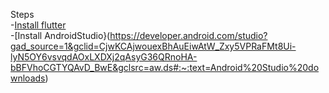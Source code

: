  Steps <br>
-[Install flutter](https://docs.flutter.dev/get-started/install)<br>
-[Install AndroidStudio}(https://developer.android.com/studio?gad_source=1&gclid=CjwKCAjwouexBhAuEiwAtW_Zxy5VPRaFMt8Ui-lyN5OY6vsvqdAOxLXDXj2qAsyG36QRnoHA-bBFVhoCGTYQAvD_BwE&gclsrc=aw.ds#:~:text=Android%20Studio%20downloads)
